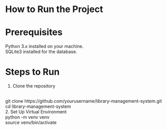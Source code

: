 # How to Run the Project
# Prerequisites
Python 3.x installed on your machine.
<br>
SQLite3 installed for the database.
<br>
# Steps to Run
1. Clone the repository
<br>
git clone https://github.com/yourusername/library-management-system.git
<br>
cd library-management-system
<br>
2. Set Up Virtual Environment
<br>
python -m venv venv
<br>
source venv/bin/activate



